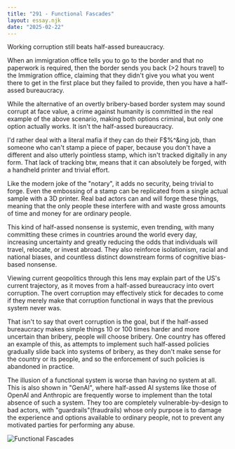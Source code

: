 ```yaml
---
title: "291 - Functional Fascades"
layout: essay.njk
date: "2025-02-22"
---
```


Working corruption still beats half-assed bureaucracy. 

When an immigration office tells you to go to the border and that no paperwork is required, then the border sends you back (>2 hours travel) to the Immigration office, claiming that they didn't give you what you went there to get in the first place but they failed to provide, then you have a half-assed bureaucracy.

While the alternative of an overtly bribery-based border system may sound corrupt at face value, a crime against humanity is committed in the real example of the above scenario, making both options criminal, but only one option actually works. It isn't the half-assed bureaucracy. 

I'd rather deal with a literal mafia if they can do their F$%^&ing job, than someone who can't stamp a piece of paper, because you don't have a different and also utterly pointless stamp, which isn't tracked digitally in any form. That lack of tracking btw, means that it can absolutely be forged, with a handheld printer and trivial effort. 

Like the modern joke of the "notary", it adds no security, being trivial to forge. Even the embossing of a stamp can be replicated from a single actual sample with a 3D printer. Real bad actors can and will forge these things, meaning that the only people these interfere with and waste gross amounts of time and money for are ordinary people.

This kind of half-assed nonsense is systemic, even trending, with many committing these crimes in countries around the world every day, increasing uncertainty and greatly reducing the odds that individuals will travel, relocate, or invest abroad. They also reinforce isolationism, racial and national biases, and countless distinct downstream forms of cognitive bias-based nonsense. 

Viewing current geopolitics through this lens may explain part of the US's current trajectory, as it moves from a half-assed bureaucracy into overt corruption. The overt corruption may effectively stick for decades to come if they merely make that corruption functional in ways that the previous system never was. 

That isn't to say that overt corruption is the goal, but if the half-assed bureaucracy makes simple things 10 or 100 times harder and more uncertain than bribery, people will choose bribery. One country has offered an example of this, as attempts to implement such half-assed policies gradually slide back into systems of bribery, as they don't make sense for the country or its people, and so the enforcement of such policies is abandoned in practice.

The illusion of a functional system is worse than having no system at all. This is also shown in "GenAI", where half-assed AI systems like those of OpenAI and Anthropic are frequently worse to implement than the total absence of such a system. They too are completely vulnerable-by-design to bad actors, with "guardrails"(fraudrails) whose only purpose is to damage the experience and options available to ordinary people, not to prevent any motivated parties for performing any abuse.

![Functional Fascades](https://media.licdn.com/dms/image/v2/D5622AQHjsNqCmykHhg/feedshare-shrink_800/B56ZUr9chQHsAg-/0/1740199283300?e=1743638400&v=beta&t=dhpYtGgxUm8V4kviXCZHtGMhUyv2gk4AoaW4UJcpVdg)
